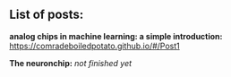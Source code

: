## List of posts:

**analog chips in machine learning: a simple introduction:**
https://comradeboiledpotato.github.io/#/Post1

**The neuronchip:**
*not finished yet*






